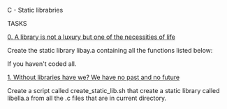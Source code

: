 C - Static librabries

TASKS

[0. A library is not a luxury but one of the necessities of life](library.a)

Create the static library libay.a containing all the functions listed below:

If you haven't coded all.

[1. Without libraries have we? We have no past and no future](create_static_lib.sb)

Create a script called create_static_lib.sh that create a static library called libella.a from all the .c files that are in current directory.
